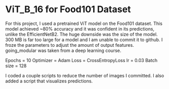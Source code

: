 # ViT_B_16 for Food101 Dataset


For this project, I used a pretrained ViT model on the Food101 dataset. This model achieved ~80% accuracy and it was confident in its predictions, unlike the EfficientNetB2. The huge downside was the size of the model. 300 MB is far too large for a model and I am unable to commit it to github. I froze the parameters to adjust the amount of output features. going_modular was taken from a deep learning course.


Epochs = 10
Optimizer = Adam
Loss = CrossEntropyLoss
lr = 0.03
Batch size = 128


I coded a couple scripts to reduce the number of images I committed. I also added a script that visualizes predictions.
